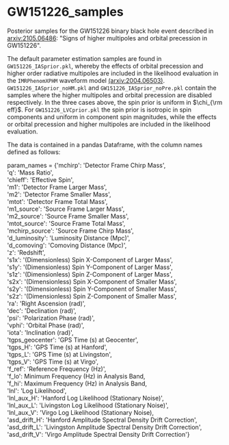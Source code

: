 # GW151226_samples
Posterior samples for the GW151226 binary black hole event described in [arxiv:2105.06486](https://arxiv.org/abs/2105.06486): "Signs of higher multipoles and orbital precession in GW151226".

The default parameter estimation samples are found in ```GW151226_IASprior.pkl```, whereby the effects of orbital precession and higher order radiative multipoles are included in the likelihood evaluation in the ```IMRPhenomXPHM``` waveform model [(arxiv:2004.06503)](https://arxiv.org/abs/2004.06503). ```GW151226_IASprior_noHM.pkl``` and ```GW151226_IASprior_noPre.pkl``` contain the samples where the higher multipoles and orbital precession are disabled respectively. In the three cases above, the spin prior is uniform in $`\chi_{\rm eff}`$. For ```GW151226_LVCprior.pkl``` the spin prior is isotropic in spin components and uniform in component spin magnitudes, while the effects or orbital precession and higher multipoles are included in the likelihood evaluation.

The data is contained in a pandas Dataframe, with the column names defined as follows:

param_names = {'mchirp': 'Detector Frame Chirp Mass',  
               'q': 'Mass Ratio',  
               'chieff': 'Effective Spin',  
               'm1': 'Detector Frame Larger Mass',  
               'm2': 'Detector Frame Smaller Mass',  
               'mtot': 'Detector Frame Total Mass',  
               'm1_source': 'Source Frame Larger Mass',  
               'm2_source': 'Source Frame Smaller Mass',  
               'mtot_source': 'Source Frame Total Mass',  
               'mchirp_source': 'Source Frame Chirp Mass',  
               'd_luminosity': 'Luminosity Distance (Mpc)',  
               'd_comoving': 'Comoving Distance (Mpc)',  
               'z': 'Redshift',  
               's1x': '(Dimensionless) Spin X-Component of Larger Mass',  
               's1y': '(Dimensionless) Spin Y-Component of Larger Mass',  
               's1z': '(Dimensionless) Spin Z-Component of Larger Mass',  
               's2x': '(Dimensionless) Spin X-Component of Smaller Mass',  
               's2y': '(Dimensionless) Spin Y-Component of Smaller Mass',  
               's2z': '(Dimensionless) Spin Z-Component of Smaller Mass',  
               'ra': 'Right Ascension (rad)',  
               'dec': 'Declination (rad)',  
               'psi': 'Polarization Phase (rad)',  
               'vphi': 'Orbital Phase (rad)',  
               'iota': 'Inclination (rad)',  
               'tgps_geocenter': 'GPS Time (s) at Geocenter',  
               'tgps_H': 'GPS Time (s) at Hanford',  
               'tgps_L': 'GPS Time (s) at Livingston',  
               'tgps_V': 'GPS Time (s) at Virgo',  
               'f_ref': 'Reference Frequency (Hz)',  
               'f_lo': Minimum Frequency (Hz) in Analysis Band,  
               'f_hi': Maximum Frequency (Hz) in Analysis Band,  
               'lnl': 'Log Likelihood',  
               'lnl_aux_H': 'Hanford Log Likelihood (Stationary Noise)',  
               'lnl_aux_L': 'Livingston Log Likelihood (Stationary Noise)',  
               'lnl_aux_V': 'Virgo Log Likelihood (Stationary Noise),  
               'asd_drift_H': 'Hanford Amplitude Spectral Density Drift Correction',  
               'asd_drift_L': 'Livingston Amplitude Spectral Density Drift Correction',  
               'asd_drift_V': 'Virgo Amplitude Spectral Density Drift Correction'}
